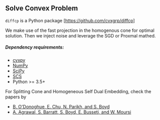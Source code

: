 ## Solve Convex Problem  

`diffcp` is a Python package [https://github.com/cvxgrp/diffcp] 

We make use of the fast projection in the homogenous cone for optimal solution. Then we inject noise and leverage the SGD or Proxmal mathed. 


##### Dependency requirements:
* [cvxpy](http://www.cvxpy.org/en/latest/)
* [NumPy](https://github.com/numpy/numpy)
* [SciPy](https://github.com/scipy/scipy)
* [SCS](https://github.com/bodono/scs-python)
* Python >= 3.5+

For Splitting Cone and Homogeneous Self Dual Embedding, check the papers by
 * [B. O'Donoghue, E. Chu, N. Parikh, and S. Boyd](https://web.stanford.edu/~boyd/papers/scs.html) 
 * [A. Agrawal, S. Barratt, S. Boyd, E. Busseti, and W. Moursi](https://web.stanford.edu/~boyd/papers/diff_cone_prog.html)
 